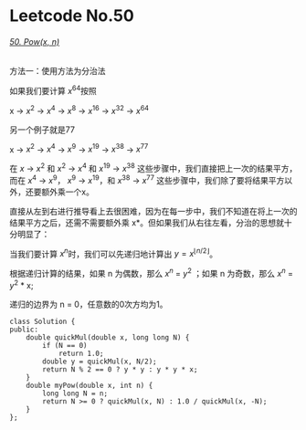 # Leetcode No.50

###### [50. Pow(x, n)](https://leetcode-cn.com/problems/powx-n/)

方法一：使用方法为分治法

如果我们要计算 $x^{64}$按照

x -> $x^2$ -> $x^4$ -> $x^8$ -> $x^{16}$ -> $x^{32}$ -> $x^{64}$

另一个例子就是77

x -> $x^2$ -> $x^4$ -> $x^9$ -> $x^{19}$ -> $x^{38}$ -> $x^{77}$

在 $x$ -> $x^{2}$ 和  $x^2$ -> $x^{4}$ 和  $x^{19}$ -> $x^{38}$ 这些步骤中，我们直接把上一次的结果平方，而在  $x^4$ -> $x^{9}$， $x^9$ -> $x^{19}$，和  $x^{38}$ -> $x^{77}$ 这些步骤中，我们除了要将结果平方以外，还要额外乘一个x。

直接从左到右进行推导看上去很困难，因为在每一步中，我们不知道在将上一次的结果平方之后，还需不需要额外乘 x*。但如果我们从右往左看，分治的思想就十分明显了：

当我们要计算 $x^n$时，我们可以先递归地计算出 $y=x^{⌊n/2⌋}$。

根据递归计算的结果，如果 n 为偶数，那么 $x^n$ = $y^2$ ；如果 n 为奇数，那么 $x^n$ = $y^2$ * x;

递归的边界为 n = 0，任意数的0次方均为1。

```
class Solution {
public:
    double quickMul(double x, long long N) {
        if (N == 0)
            return 1.0;
        double y = quickMul(x, N/2);
        return N % 2 == 0 ? y * y : y * y * x;
    }
    double myPow(double x, int n) {
        long long N = n;
        return N >= 0 ? quickMul(x, N) : 1.0 / quickMul(x, -N);
    }
};
```

